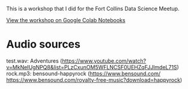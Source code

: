 This is a workshop that I did for the Fort Collins Data Science Meetup.  

[View the workshop on Google Colab Notebooks](https://colab.research.google.com/github/Tyler-Hilbert/AudioProcessingInPythonWorkshop/blob/master/AudioProcessingInPython.ipynb)  


# Audio sources  
test.wav: Adventures (https://www.youtube.com/watch?v=MkNeIUgNPQ8&list=PLzCxunOM5WFLNCSF0UEHZqFJJlmdeL71S)  
rock.mp3: bensound-happyrock (https://www.bensound.com/    https://www.bensound.com/royalty-free-music?download=happyrock)  
